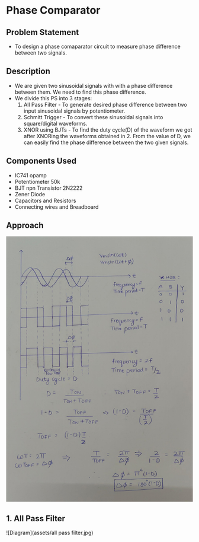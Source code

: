 # Phase Comparator

##  Problem Statement 
- To design a phase comaparator circuit to measure phase difference between two signals.

## Description
- We are given two sinusoidal signals with with a phase difference between them. We need to find this phase difference.
- We divide this PS into 3 stages:
  1. All Pass Filter - To generate desired phase difference between two input sinusoidal signals by potentiometer.
  2. Schmitt Trigger - To convert these sinusoidal signals into square/digital waveforms.
  3. XNOR using BJTs - To find the duty cycle(D) of the waveform we got after XNORing the waveforms obtained in 2.
     From the value of D, we can easily find the phase difference between the two given signals.

## Components Used
- IC741 opamp
- Potentiometer 50k
- BJT npn Transistor 2N2222
- Zener Diode
- Capacitors and Resistors
- Connecting wires and Breadboard

## Approach
![Diagram](assets/approach.jpg)

## 1. All Pass Filter
![Diagram](assets/all pass filter.jpg)
